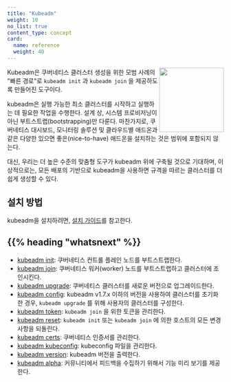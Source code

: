 ```yaml
---
title: "Kubeadm"
weight: 10
no_list: true
content_type: concept
card:
  name: reference
  weight: 40
---
```


<img src="/images/kubeadm-stacked-color.png" align="right" width="150px">Kubeadm은 쿠버네티스 클러스터 생성을 위한 모범 사례의 "빠른 경로"로 `kubeadm init` 과 `kubeadm join` 을 제공하도록 만들어진 도구이다.

kubeadm은 실행 가능한 최소 클러스터를 시작하고 실행하는 데 필요한 작업을 수행한다. 설계 상, 시스템 프로비저닝이 아닌 부트스트랩(bootstrapping)만 다룬다. 마찬가지로, 쿠버네티스 대시보드, 모니터링 솔루션 및 클라우드별 애드온과 같은 다양한 있으면 좋은(nice-to-have) 애드온을 설치하는 것은 범위에 포함되지 않는다.

대신, 우리는 더 높은 수준의 맞춤형 도구가 kubeadm 위에 구축될 것으로 기대하며, 이상적으로는, 모든 배포의 기반으로 kubeadm을 사용하면 규격을 따르는 클러스터를 더 쉽게 생성할 수 있다.

## 설치 방법

kubeadm을 설치하려면, [설치 가이드](/ko/docs/setup/production-environment/tools/kubeadm/install-kubeadm/)를 참고한다.

## {{% heading "whatsnext" %}}

* [kubeadm init](/docs/reference/setup-tools/kubeadm/kubeadm-init/): 쿠버네티스 컨트롤 플레인 노드를 부트스트랩한다.
* [kubeadm join](/docs/reference/setup-tools/kubeadm/kubeadm-join/): 쿠버네티스 워커(worker) 노드를 부트스트랩하고 클러스터에 조인시킨다.
* [kubeadm upgrade](/docs/reference/setup-tools/kubeadm/kubeadm-upgrade/): 쿠버네티스 클러스터를 새로운 버전으로 업그레이드한다.
* [kubeadm config](/docs/reference/setup-tools/kubeadm/kubeadm-config/): kubeadm v1.7.x 이하의 버전을 사용하여 클러스터를 초기화한 경우, `kubeadm upgrade` 를 위해 사용자의 클러스터를 구성한다.
* [kubeadm token](/docs/reference/setup-tools/kubeadm/kubeadm-token/): `kubeadm join` 을 위한 토큰을 관리한다.
* [kubeadm reset](/docs/reference/setup-tools/kubeadm/kubeadm-reset/): `kubeadm init` 또는 `kubeadm join` 에 의한 호스트의 모든 변경 사항을 되돌린다.
* [kubeadm certs](/docs/reference/setup-tools/kubeadm/kubeadm-certs): 쿠버네티스 인증서를 관리한다.
* [kubeadm kubeconfig](/docs/reference/setup-tools/kubeadm/kubeadm-kubeconfig): kubeconfig 파일을 관리한다.
* [kubeadm version](/docs/reference/setup-tools/kubeadm/kubeadm-version/): kubeadm 버전을 출력한다.
* [kubeadm alpha](/docs/reference/setup-tools/kubeadm/kubeadm-alpha/): 커뮤니티에서 피드백을 수집하기 위해서 기능 미리 보기를 제공한다.
